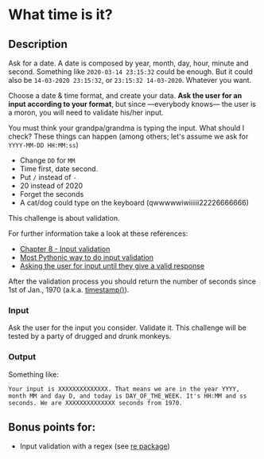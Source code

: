# What time is it?

## Description

Ask for a date. A date is composed by year, month, day, hour, minute and second. Something like `2020-03-14 23:15:32` could be enough. But it could also be `14-03-2020 23:15:32`, or `23:15:32 14-03-2020`. Whatever you want.

Choose a date & time format, and create your data. **Ask the user for an input according to your format**, but since —everybody knows— the user is a moron, you will need to validate his/her input.

You must think your grandpa/grandma is typing the input. What should I check? These things can happen (among others; let's assume we ask for `YYYY-MM-DD HH:MM:ss`)
- Change `DD` for `MM`
- Time first, date second.
- Put `/` instead of `-`
- 20 instead of 2020
- Forget the seconds
- A cat/dog could type on the keyboard (qwwwwwiwiiiiii22226666666)


This challenge is about validation.

For further information take a look at these references:
- [Chapter 8 - Input validation](https://automatetheboringstuff.com/2e/chapter8/)
- [Most Pythonic way to do input validation](https://stackoverflow.com/questions/20540274/most-pythonic-way-to-do-input-validation)
- [Asking the user for input until they give a valid response](https://stackoverflow.com/questions/23294658/asking-the-user-for-input-until-they-give-a-valid-response)

After the validation process you should return the number of seconds since 1st of Jan., 1970 (a.k.a. [timestamp()](https://docs.python.org/3/library/datetime.html#datetime.datetime.timestamp)).


### Input

Ask the user for the input you consider. Validate it. This challenge will be tested by a party of drugged and drunk monkeys.

### Output

Something like:

`Your input is XXXXXXXXXXXXXX. That means we are in the year YYYY, month MM and day D, and today is DAY_OF_THE_WEEK. It's HH:MM and ss seconds. We are XXXXXXXXXXXXXX seconds from 1970.`

## Bonus points for:

- Input validation with a regex (see [re package](https://docs.python.org/3/library/re.html))